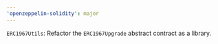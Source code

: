```yaml
---
'openzeppelin-solidity': major
---
```


`ERC1967Utils`: Refactor the `ERC1967Upgrade` abstract contract as a library.
